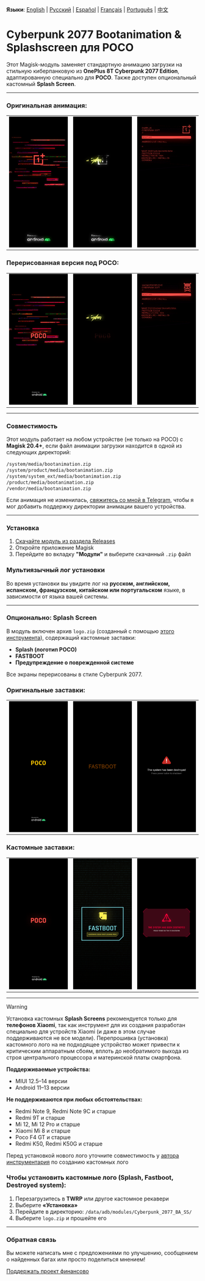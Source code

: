 **Языки**: [English](README.md) | [Русский](README.ru.md) | [Español](README.es.md) | [Français](README.fr.md) | [Português](README.pt.md) | [中文](README.zh.md)
# Cyberpunk 2077 Bootanimation & Splashscreen для POCO

Этот Magisk-модуль заменяет стандартную анимацию загрузки на стильную киберпанковую из **OnePlus 8T Cyberpunk 2077 Edition**, адаптированную специально для **POCO**. Также доступен опциональный кастомный **Splash Screen**.

---

### Оригинальная анимация:
<table>
  <tr>
    <td><img src="images/original1.png" width="100%"/></td>
    <td><img src="images/original2.png" width="100%"/></td>
    <td><img src="images/original3.png" width="100%"/></td>
  </tr>
</table>

### Перерисованная версия под POCO:
<table>
  <tr>
    <td><img src="images/custom1.png" width="100%"/></td>
    <td><img src="images/custom2.png" width="100%"/></td>
    <td><img src="images/custom3.png" width="100%"/></td>
  </tr>
</table>

---

### Совместимость

Этот модуль работает на любом устройстве (не только на POCO) с **Magisk 20.4+**, если файл анимации загрузки находится в одной из следующих директорий:

```
/system/media/bootanimation.zip
/system/product/media/bootanimation.zip
/system/system_ext/media/bootanimation.zip
/product/media/bootanimation.zip
/vendor/media/bootanimation.zip
```

Если анимация не изменилась, [свяжитесь со мной в Telegram](https://t.me/ENEIZEMatic), чтобы я мог добавить поддержку директории анимации вашего устройства.

---

### Установка

1. [Скачайте модуль из раздела Releases](https://github.com/ENEIZEM/Magisk-Module-Cyberpunk-2077-Bootanimation-SplashScreen-POCO/releases)
2. Откройте приложение Magisk
3. Перейдите во вкладку **"Модули"** и выберите скачанный `.zip` файл

### Мультиязычный лог установки

Во время установки вы увидите лог на **русском, английском, испанском, французском, китайском или португальском** языке, в зависимости от языка вашей системы.

---

### Опционально: Splash Screen

В модуль включен архив `logo.zip` (созданный с помощью [этого инструмента](https://4pda.to/forum/index.php?showtopic=1023354&st=1580#entry114714184)), содержащий кастомные заставки:

- **Splash (логотип POCO)**
- **FASTBOOT**
- **Предупреждение о поврежденной системе**

Все экраны перерисованы в стиле Cyberpunk 2077.

### Оригинальные заставки:
<table>
  <tr>
    <td><img src="images/splash_orig1.png" width="100%"/></td>
    <td><img src="images/splash_orig2.png" width="100%"/></td>
    <td><img src="images/splash_orig3.png" width="100%"/></td>
  </tr>
</table>

### Кастомные заставки:
<table>
  <tr>
    <td><img src="images/splash_custom1.png" width="100%"/></td>
    <td><img src="images/splash_custom2.png" width="100%"/></td>
    <td><img src="images/splash_custom3.png" width="100%"/></td>
  </tr>
</table>

---

> [!WARNING]
> Установка кастомных **Splash Screens** рекомендуется только для **телефонов Xiaomi**, так как инструмент для их создания разработан специально для устройств Xiaomi (и даже в этом случае поддерживаются не все модели). Перепрошивка (установка) кастомного лого на не подходящее устройство может привести к критическим аппаратным сбоям, вплоть до необратимого выхода из строя центрального процессора и материнской платы смартфона.
>
> **Поддерживаемые устройства:**
> - MIUI 12.5–14 версии
> - Android 11–13 версии
>
> **Не поддерживаются при любых обстоятельствах:**
> - Redmi Note 9, Redmi Note 9C и старше
> - Redmi 9T и старше
> - Mi 12, Mi 12 Pro и старше
> - Xiaomi Mi 8 и старше
> - Poco F4 GT и старше
> - Redmi K50, Redmi K50G и старше
>
> Перед установкой нового лого уточните совместимость у [автора инструментария](https://t.me/theskyfather) по созданию кастомных лого 

### Чтобы установить кастомные лого (Splash, Fastboot, Destroyed system):

 1. Перезагрузитесь в **TWRP** или другое кастомное рекавери
 2. Выберите **«Установка»**
 3. Перейдите в директорию: `/data/adb/modules/Cyberpunk_2077_BA_SS/`
 4. Выберите `logo.zip` и прошейте его

---

### Обратная связь

Вы можете написать мне с предложениями по улучшению, сообщением о найденных багах или просто поделиться мнением!

[Поддержать проект финансово](https://www.donationalerts.com/r/eneizematic)